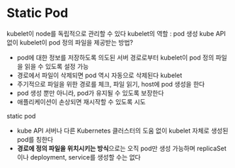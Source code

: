 # Static Pod

kubelet이 node를 독립적으로 관리할 수 있다
kubelet의 역할 : pod 생성
kube API 없이 kubelet이 pod 정의 파일을 제공받는 방법?
- pod에 대한 정보를 저장하도록 의도된 서버 경로로부터 kubelet이 pod 정의 파일을 읽을 수 있도록 설정 가능
- 경로에서 파일이 삭제되면 pod 역시 자동으로 삭제된다 
kubelet
-  주기적으로 파일을 위한 경로를 체크, 파일 읽기, host에 pod 생성을 한다
- pod 생성 뿐만 아니라, pod가 유지될 수 있도록 보장한다
- 애플리케이션이 손상되면 재시작할 수 있도록 시도

static pod
- kube API 서버나 다른 Kubernetes 클러스터의 도움 없이 kubelet 자체로 생성된 pod를 칭한다
- **경로에 정의 파일을 위치시키는 방식**으로는 오직 pod만 생성 가능하며 replicaSet이나 deployment, service를 생성할 수는 없다
